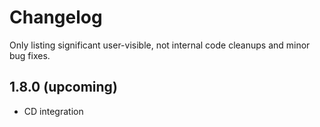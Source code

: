 # Changelog

Only listing significant user-visible, not internal code cleanups and minor bug fixes. 

## 1.8.0 (upcoming)
* CD integration
